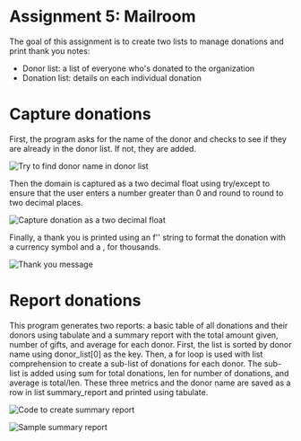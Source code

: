 # Assignment 5: Mailroom
The goal of this assignment is to create two lists to manage donations and print thank you notes:
 - Donor list: a list of everyone who's donated to the organization
 - Donation list: details on each individual donation

# Capture donations
First, the program asks for the name of the donor and checks to see if they are already in the donor list.  If not, they are added.

![Try to find donor name in donor list](https://github.com/AFolmer/Assignment5/assets/132308533/b05b9511-aee8-4a26-bb08-a0888ce4ffc4)

Then the domain is captured as a two decimal float using try/except to ensure that the user enters a number greater than 0 and round to round to two decimal places.

![Capture donation as a two decimal float](https://github.com/AFolmer/Assignment5/assets/132308533/16ab0196-9816-4ea1-abfe-a802fda06717)

Finally, a thank you is printed using an f'' string to format the donation with a currency symbol and a , for thousands.

![Thank you message](https://github.com/AFolmer/Assignment5/assets/132308533/3fab421a-4ff3-46b0-8c47-40b7a9299f65)

# Report donations
This program generates two reports: a basic table of all donations and their donors using tabulate and a summary report with the total amount given, number of gifts, and average for each donor.
First, the list is sorted by donor name using donor_list[0] as the key.  Then, a for loop is used with list comprehension to create a sub-list of donations for each donor.  The sub-list is added using sum for total donations, len for number of donations, and average is total/len.  These three metrics and the donor name are saved as a row in list summary_report and printed using tabulate.

![Code to create summary report](https://github.com/AFolmer/Assignment5/assets/132308533/403e50e1-9555-4d03-90dd-c269a063135a)

![Sample summary report](https://github.com/AFolmer/Assignment5/assets/132308533/e4d4900d-d2a5-4865-b869-13cc76dde17c)

